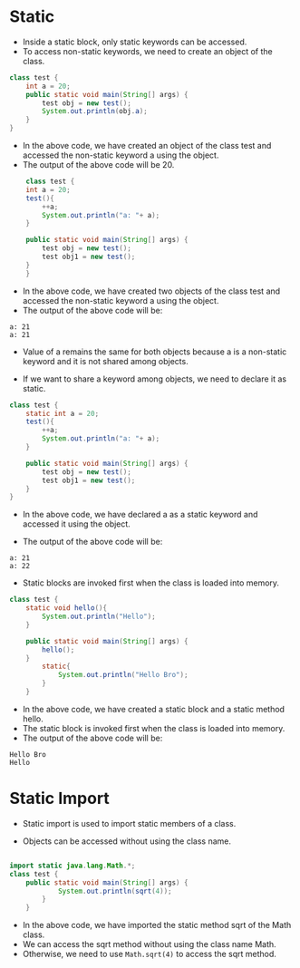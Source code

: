 # Static
- Inside a static block, only static keywords can be accessed.
- To access non-static keywords, we need to create an object of the class.

```java
class test {
    int a = 20;
    public static void main(String[] args) {
        test obj = new test();
        System.out.println(obj.a);
    }
}

```

- In the above code, we have created an object of the class test and accessed the non-static keyword a using the object.
- The output of the above code will be 20.

```java
    class test {
    int a = 20;
    test(){
        ++a;
        System.out.println("a: "+ a);
    }

    public static void main(String[] args) {
        test obj = new test();
        test obj1 = new test();
    }
    }
```

- In the above code, we have created two objects of the class test and accessed the non-static keyword a using the object.
- The output of the above code will be:
```
a: 21
a: 21
```
- Value of a remains the same for both objects because a is a non-static keyword and it is not shared among objects.

- If we want to share a keyword among objects, we need to declare it as static.

```java
class test {
    static int a = 20;
    test(){
        ++a;
        System.out.println("a: "+ a);
    }

    public static void main(String[] args) {
        test obj = new test();
        test obj1 = new test();
    }
}
```

- In the above code, we have declared a as a static keyword and accessed it using the object.

- The output of the above code will be:
```
a: 21
a: 22
```

- Static blocks are invoked first when the class is loaded into memory.

```java
class test {
    static void hello(){
        System.out.println("Hello");
    }

    public static void main(String[] args) {
        hello();
    }
        static{
            System.out.println("Hello Bro");
        }
    }
```

- In the above code, we have created a static block and a static method hello.
- The static block is invoked first when the class is loaded into memory.
- The output of the above code will be:
```
Hello Bro
Hello
```

# Static Import 

- Static import is used to import static members of a class.

- Objects can be accessed without using the class name.

```java

import static java.lang.Math.*;
class test {
    public static void main(String[] args) {
            System.out.println(sqrt(4));
        }
    }

```

- In the above code, we have imported the static method sqrt of the Math class.
- We can access the sqrt method without using the class name Math.
- Otherwise, we need to use `Math.sqrt(4)` to access the sqrt method.
